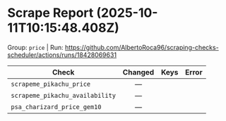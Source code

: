# Scrape Report (2025-10-11T10:15:48.408Z)

Group: `price`  |  Run: https://github.com/AlbertoRoca96/scraping-checks-scheduler/actions/runs/18428069631

| Check | Changed | Keys | Error |
|---|:---:|:--|:--|
| `scrapeme_pikachu_price` | — |  |  |
| `scrapeme_pikachu_availability` | — |  |  |
| `psa_charizard_price_gem10` | — |  |  |
